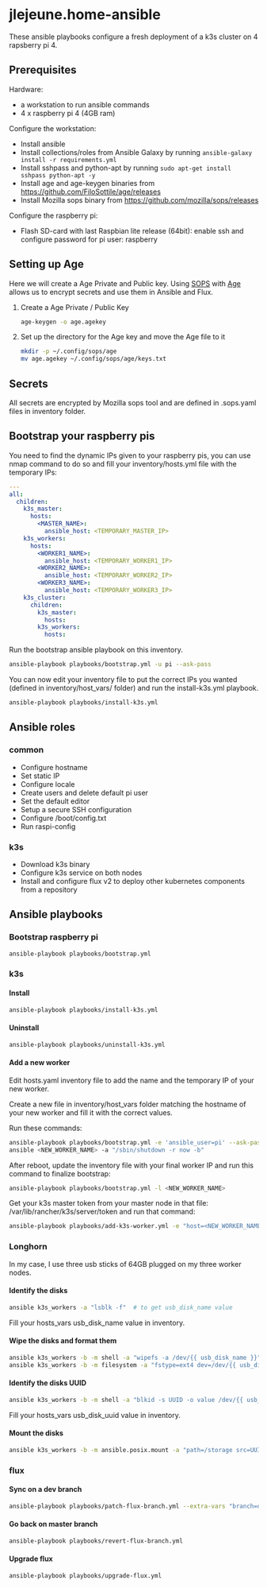 # jlejeune.home-ansible

These ansible playbooks configure a fresh deployment of a k3s cluster on 4 rapsberry pi 4.

## Prerequisites
Hardware:
* a workstation to run ansible commands
* 4 x raspberry pi 4 (4GB ram)

Configure the workstation:
* Install ansible
* Install collections/roles from Ansible Galaxy by running `ansible-galaxy install -r requirements.yml`
* Install sshpass and python-apt by running `sudo apt-get install sshpass python-apt -y`
* Install age and age-keygen binaries from https://github.com/FiloSottile/age/releases
* Install Mozilla sops binary from https://github.com/mozilla/sops/releases

Configure the raspberry pi:
* Flash SD-card with last Raspbian lite release (64bit): enable ssh and configure password for pi user: raspberry

## Setting up Age
Here we will create a Age Private and Public key. Using [SOPS](https://github.com/mozilla/sops) with [Age](https://github.com/FiloSottile/age) allows us to encrypt secrets and use them in Ansible and Flux.

1. Create a Age Private / Public Key

    ```sh
    age-keygen -o age.agekey
    ```

2. Set up the directory for the Age key and move the Age file to it

    ```sh
    mkdir -p ~/.config/sops/age
    mv age.agekey ~/.config/sops/age/keys.txt
    ```

## Secrets
All secrets are encrypted by Mozilla sops tool and are defined in <filename>.sops.yaml files
in inventory folder.

## Bootstrap your raspberry pis
You need to find the dynamic IPs given to your raspberry pis, you can use
nmap command to do so and fill your inventory/hosts.yml file with the temporary IPs:

```yaml
---
all:
  children:
    k3s_master:
      hosts:
        <MASTER_NAME>:
          ansible_host: <TEMPORARY_MASTER_IP>
    k3s_workers:
      hosts:
        <WORKER1_NAME>:
          ansible_host: <TEMPORARY_WORKER1_IP>
        <WORKER2_NAME>:
          ansible_host: <TEMPORARY_WORKER2_IP>
        <WORKER3_NAME>:
          ansible_host: <TEMPORARY_WORKER3_IP>
    k3s_cluster:
      children:
        k3s_master:
          hosts:
        k3s_workers:
          hosts:
```

Run the bootstrap ansible playbook on this inventory.
```sh
ansible-playbook playbooks/bootstrap.yml -u pi --ask-pass
```

You can now edit your inventory file to put the correct IPs you wanted
(defined in inventory/host_vars/ folder) and run the install-k3s.yml playbook.
```sh
ansible-playbook playbooks/install-k3s.yml
```

## Ansible roles

### common

 * Configure hostname
 * Set static IP
 * Configure locale
 * Create users and delete default pi user
 * Set the default editor
 * Setup a secure SSH configuration
 * Configure /boot/config.txt
 * Run raspi-config

### k3s

 * Download k3s binary
 * Configure k3s service on both nodes
 * Install and configure flux v2 to deploy other kubernetes components from a repository

## Ansible playbooks

### Bootstrap raspberry pi
```sh
ansible-playbook playbooks/bootstrap.yml
```

### k3s
#### Install
```sh
ansible-playbook playbooks/install-k3s.yml
```
#### Uninstall
```sh
ansible-playbook playbooks/uninstall-k3s.yml
```

#### Add a new worker

Edit hosts.yaml inventory file to add the name and the temporary IP of your new worker.

Create a new file in inventory/host_vars folder matching the hostname of your new worker and fill it with the correct values.

Run these commands:
```sh
ansible-playbook playbooks/bootstrap.yml -e 'ansible_user=pi' --ask-pass -l <NEW_WORKER_NAME>
ansible <NEW_WORKER_NAME> -a "/sbin/shutdown -r now -b"
```

After reboot, update the inventory file with your final worker IP and run this command to finalize bootstrap:
```sh
ansible-playbook playbooks/bootstrap.yml -l <NEW_WORKER_NAME>
```

Get your k3s master token from your master node in that file:
/var/lib/rancher/k3s/server/token and run that command:
```sh
ansible-playbook playbooks/add-k3s-worker.yml -e "host=<NEW_WORKER_NAME>" -e "token=<YOUR_TOKEN>"
```

### Longhorn

In my case, I use three usb sticks of 64GB plugged on my three worker nodes.

#### Identify the disks
```sh
ansible k3s_workers -a "lsblk -f"  # to get usb_disk_name value
```
Fill your hosts_vars usb_disk_name value in inventory.

#### Wipe the disks and format them
```sh
ansible k3s_workers -b -m shell -a "wipefs -a /dev/{{ usb_disk_name }}"
ansible k3s_workers -b -m filesystem -a "fstype=ext4 dev=/dev/{{ usb_disk_name }}"
```

#### Identify the disks UUID
```sh
ansible k3s_workers -b -m shell -a "blkid -s UUID -o value /dev/{{ usb_disk_name }}"  # to get external_usb_uuid
```

Fill your hosts_vars usb_disk_uuid value in inventory.

#### Mount the disks
```sh
ansible k3s_workers -b -m ansible.posix.mount -a "path=/storage src=UUID={{ usb_disk_uuid }} fstype=ext4 state=mounted"
```

### flux
#### Sync on a dev branch
```sh
ansible-playbook playbooks/patch-flux-branch.yml --extra-vars "branch=dev"
```

#### Go back on master branch
```sh
ansible-playbook playbooks/revert-flux-branch.yml
```

#### Upgrade flux
```sh
ansible-playbook playbooks/upgrade-flux.yml
```

